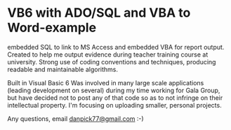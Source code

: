 # VB6 with ADO/SQL and VBA to Word-example

embedded SQL to link to MS Access and embedded VBA for report output. Created to help me output evidence during teacher training course at university. Strong use of coding conventions and techniques, producing readable and maintainable algorithms.

Built in Visual Basic 6
Was involved in many large scale applications (leading development on several) during my time working for Gala Group, but have decided not to post any of that code so as to not infringe on their intellectual property. I'm focusing on uploading smaller, personal projects.

Any questions, email danpick77@gmail.com :-)
